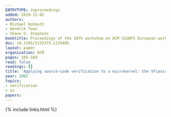 ```yaml
---
ENTRYTYPE: inproceedings
added: 2019-11-02
authors:
- Michael Hohmuth
- Hendrik Tews
- Shane G. Stephens
booktitle: Proceedings of the 10th workshop on ACM SIGOPS European workshop
doi: 10.1145/1133373.1133405
layout: paper
organization: ACM
pages: 165-169
read: false
readings: []
title: 'Applying source-code verification to a microkernel: the VFiasco project'
year: 2002
topics:
- verification
- os
papers:
---
```


{% include links.html %}
